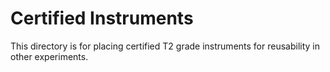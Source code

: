 # Certified Instruments

This directory is for placing certified T2 grade instruments for reusability in other experiments.
